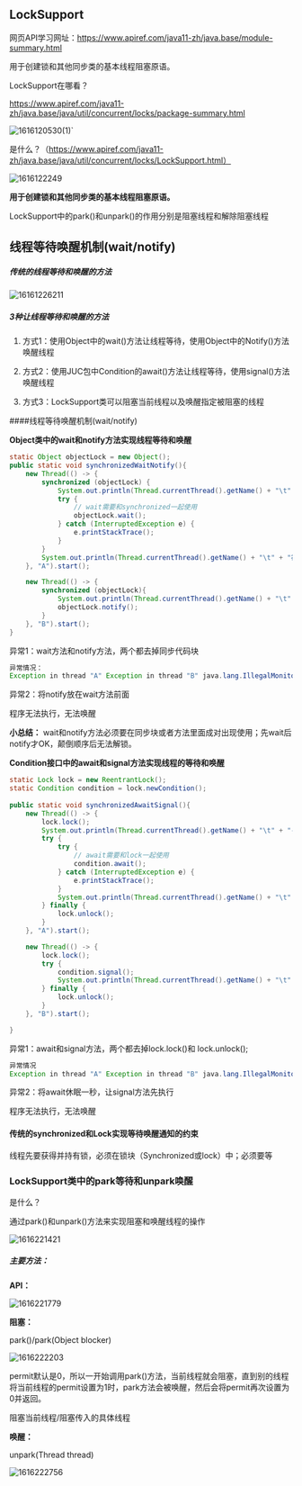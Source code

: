 ## LockSupport

网页API学习网址：https://www.apiref.com/java11-zh/java.base/module-summary.html

用于创建锁和其他同步类的基本线程阻塞原语。



LockSupport在哪看？

https://www.apiref.com/java11-zh/java.base/java/util/concurrent/locks/package-summary.html

![1616120530(1)](images\1616120530(1).jpg)`

是什么？（https://www.apiref.com/java11-zh/java.base/java/util/concurrent/locks/LockSupport.html）

![1616122249](images\1616122249.jpg)

**用于创建锁和其他同步类的基本线程阻塞原语。**

LockSupport中的park()和unpark()的作用分别是阻塞线程和解除阻塞线程



## 线程等待唤醒机制(wait/notify)

##### 传统的线程等待和唤醒的方法

![16161226211](images\16161226211.jpg)

##### 3种让线程等待和唤醒的方法

1. 方式1：使用Object中的wait()方法让线程等待，使用Object中的Notify()方法唤醒线程

2. 方式2：使用JUC包中Condition的await()方法让线程等待，使用signal()方法唤醒线程

3. 方式3：LockSupport类可以阻塞当前线程以及唤醒指定被阻塞的线程

   

####线程等待唤醒机制(wait/notify)

**Object类中的wait和notify方法实现线程等待和唤醒**

```java
static Object objectLock = new Object();
public static void synchronizedWaitNotify(){
    new Thread(() -> {
        synchronized (objectLock) {
            System.out.println(Thread.currentThread().getName() + "\t" + "come in");
            try {
                // wait需要和synchronized一起使用
                objectLock.wait();
            } catch (InterruptedException e) {
                e.printStackTrace();
            }
        }
        System.out.println(Thread.currentThread().getName() + "\t" + "被唤醒");
    }, "A").start();

    new Thread(() -> {
        synchronized (objectLock){
            System.out.println(Thread.currentThread().getName() + "\t" + "通知");
            objectLock.notify();
        }
    }, "B").start();
}
```

异常1：wait方法和notify方法，两个都去掉同步代码块

```java
异常情况：
Exception in thread "A" Exception in thread "B" java.lang.IllegalMonitorStateException
```

异常2：将notify放在wait方法前面

程序无法执行，无法唤醒

**小总结：** wait和notify方法必须要在同步块或者方法里面成对出现使用；先wait后notify才OK，颠倒顺序后无法解锁。

**Condition接口中的await和signal方法实现线程的等待和唤醒**

```java
static Lock lock = new ReentrantLock();
static Condition condition = lock.newCondition();
 
public static void synchronizedAwaitSignal(){
    new Thread(() -> {
        lock.lock();
        System.out.println(Thread.currentThread().getName() + "\t" + "-----come in");
        try {
            try {
                // await需要和lock一起使用
                condition.await();
            } catch (InterruptedException e) {
                e.printStackTrace();
            }
            System.out.println(Thread.currentThread().getName() + "\t" + "-----被唤醒");
        } finally {
            lock.unlock();
        }
    }, "A").start();

    new Thread(() -> {
        lock.lock();
        try {
            condition.signal();
            System.out.println(Thread.currentThread().getName() + "\t" + "-----通知");
        } finally {
            lock.unlock();
        }
    }, "B").start();

}
```

异常1：await和signal方法，两个都去掉lock.lock()和 lock.unlock();

```java
异常情况
Exception in thread "A" Exception in thread "B" java.lang.IllegalMonitorStateException
```

异常2：将await休眠一秒，让signal方法先执行

 程序无法执行，无法唤醒



#### 传统的synchronized和Lock实现等待唤醒通知的约束

线程先要获得并持有锁，必须在锁块（Synchronized或lock）中；必须要等



### LockSupport类中的park等待和unpark唤醒

是什么？

通过park()和unpark()方法来实现阻塞和唤醒线程的操作

![1616221421](images\1616221421.jpg)

##### 主要方法：

**API：**

![1616221779](images\1616221779.jpg)

**阻塞：**

park()/park(Object blocker)

![1616222203](images\1616222203.jpg)

permit默认是0，所以一开始调用park()方法，当前线程就会阻塞，直到别的线程将当前线程的permit设置为1时，park方法会被唤醒，然后会将permit再次设置为0并返回。

阻塞当前线程/阻塞传入的具体线程

**唤醒：**

unpark(Thread thread)

![1616222756](images\1616222756.jpg)






